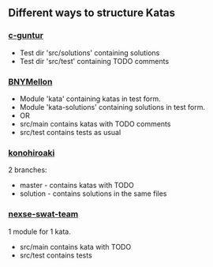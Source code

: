 Different ways to structure Katas
---------------------------------

### [c-guntur](https://github.com/c-guntur/java-katas)
* Test dir 'src/solutions' containing solutions
* Test dir 'src/test' containing TODO comments

### [BNYMellon](https://github.com/BNYMellon/CodeKatas)
* Module 'kata' containing katas in test form.
* Module 'kata-solutions' containing solutions in test form.
* OR
* src/main contains katas with TODO comments
* src/test contains tests as usual

### [konohiroaki](https://github.com/konohiroaki/java8-code-kata)
2 branches:
* master - contains katas with TODO
* solution - contains solutions in the same files

### [nexse-swat-team](https://github.com/nexse-swat-team/kata)
1 module for 1 kata.
* src/main contains kata with TODO
* src/test contains tests
